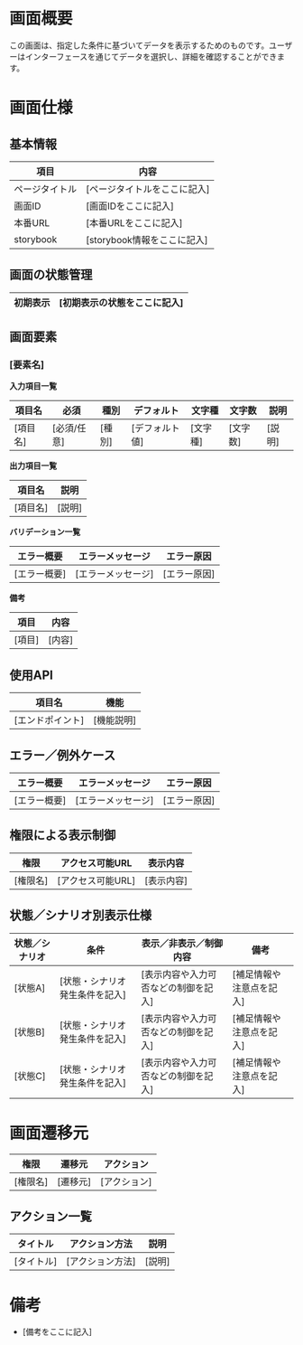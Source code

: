 # 画面概要

この画面は、指定した条件に基づいてデータを表示するためのものです。ユーザーはインターフェースを通じてデータを選択し、詳細を確認することができます。

# 画面仕様

## 基本情報

| 項目           | 内容                         |
| -------------- | ---------------------------- |
| ページタイトル | [ページタイトルをここに記入] |
| 画面ID         | [画面IDをここに記入]         |
| 本番URL        | [本番URLをここに記入]        |
| storybook      | [storybook情報をここに記入]  |

## 画面の状態管理

| **初期表示** | [初期表示の状態をここに記入] |
| ------------ | ---------------------------- |

## 画面要素

### [要素名]

**入力項目一覧**

| 項目名   | 必須        | 種別   | デフォルト     | 文字種   | 文字数   | 説明   |
| -------- | ----------- | ------ | -------------- | -------- | -------- | ------ |
| [項目名] | [必須/任意] | [種別] | [デフォルト値] | [文字種] | [文字数] | [説明] |

**出力項目一覧**

| 項目名   | 説明   |
| -------- | ------ |
| [項目名] | [説明] |

**バリデーション一覧**

| エラー概要   | エラーメッセージ   | エラー原因   |
| ------------ | ------------------ | ------------ |
| [エラー概要] | [エラーメッセージ] | [エラー原因] |

**備考**

| 項目   | 内容   |
| ------ | ------ |
| [項目] | [内容] |

## 使用API

| 項目名       | 機能       |
| ------------ | ---------- |
| [エンドポイント] | [機能説明] |

## エラー／例外ケース

| エラー概要   | エラーメッセージ   | エラー原因   |
| ------------ | ------------------ | ------------ |
| [エラー概要] | [エラーメッセージ] | [エラー原因] |

## 権限による表示制御

| 権限     | アクセス可能URL   | 表示内容   |
| -------- | ----------------- | ---------- |
| [権限名] | [アクセス可能URL] | [表示内容] |

## 状態／シナリオ別表示仕様

| 状態／シナリオ | 条件                           | 表示／非表示／制御内容               | 備考                     |
| -------------- | ------------------------------ | ------------------------------------ | ------------------------ |
| [状態A]        | [状態・シナリオ発生条件を記入] | [表示内容や入力可否などの制御を記入] | [補足情報や注意点を記入] |
| [状態B]        | [状態・シナリオ発生条件を記入] | [表示内容や入力可否などの制御を記入] | [補足情報や注意点を記入] |
| [状態C]        | [状態・シナリオ発生条件を記入] | [表示内容や入力可否などの制御を記入] | [補足情報や注意点を記入] |

# 画面遷移元

| 権限     | 遷移元   | アクション   |
| -------- | -------- | ------------ |
| [権限名] | [遷移元] | [アクション] |

## アクション一覧

| タイトル   | アクション方法   | 説明   |
| ---------- | ---------------- | ------ |
| [タイトル] | [アクション方法] | [説明] |

# 備考

- [備考をここに記入]
